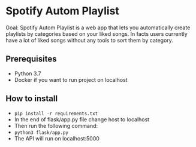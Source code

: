 # Spotify Autom Playlist
Goal: Spotify Autom Playlist is a web app that lets you automatically create playlists by categories based on your liked songs. In facts users currently have a lot of liked songs without any tools to sort them by category.

## Prerequisites
- Python 3.7
- Docker if you want to run project on localhost

## How to install
- `pip install -r requirements.txt`
- In the end of flask/app.py file change host to localhost
- Then run the following command:
- `python3 flask/app.py`
- The API will run on localhost:5000
